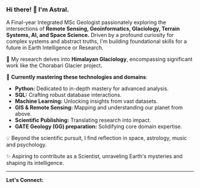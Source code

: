 ### Hi there! 👋 I'm Astral.

A Final-year Integrated MSc Geologist passionately exploring the intersections of **Remote Sensing, Geoinformatics, Glaciology, Terrain Systems, AI, and Space Science.** Driven by a profound curiosity for complex systems and abstract truths, I'm building foundational skills for a future in Earth Intelligence or Research.

🔭 My research delves into **Himalayan Glaciology**, encompassing significant work like the Chorabari Glacier project.

🌱 **Currently mastering these technologies and domains**:
* **Python:** Dedicated to in-depth mastery for advanced analysis.
* **SQL:** Crafting robust database interactions.
* **Machine Learning:** Unlocking insights from vast datasets.
* **GIS & Remote Sensing:** Mapping and understanding our planet from above.
* **Scientific Publishing:** Translating research into impact.
* **GATE Geology (GG) preparation:** Solidifying core domain expertise.

💡 Beyond the scientific pursuit, I find reflection in space, astrology, music and psychology.

✨ Aspiring to contribute as a Scientist, unraveling Earth's mysteries and shaping its intelligence.

---
**Let's Connect:**
